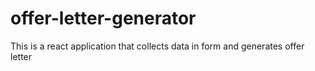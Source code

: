 # offer-letter-generator
This is a react application that collects data in form and generates offer letter
